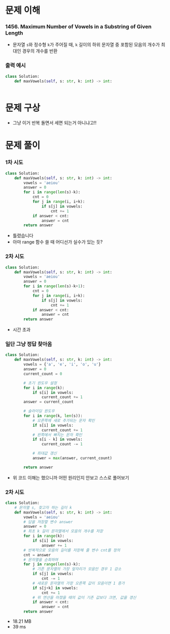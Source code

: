 # 문제 이해
### 1456. Maximum Number of Vowels in a Substring of Given Length
* 문자열 ```s```와 정수형 ```k```가 주어질 때, ```k``` 길이의 하위 문자열 중 포함된 모음의 개수가 최대인 경우의 개수를 반환
### 출력 예시
```python
class Solution:
    def maxVowels(self, s: str, k: int) -> int:
        
```
# 문제 구상
* 그냥 이거 반복 돌면서 세면 되는거 아니냐고!!
# 문제 풀이
### 1차 시도
```python
class Solution:
    def maxVowels(self, s: str, k: int) -> int:
        vowels = 'aeiou'
        answer = 0
        for i in range(len(s)-k):
            cnt = 0
            for j in range(i, i+k):
                if s[j] in vowels:
                    cnt += 1
            if answer < cnt:
                answer = cnt
        return answer    
```
* 틀렸습니다
* 아마 range 함수 쓸 때 어디선가 실수가 있는 듯?
### 2차 시도
```python
class Solution:
    def maxVowels(self, s: str, k: int) -> int:
        vowels = 'aeiou'
        answer = 0
        for i in range(len(s)-k+1):
            cnt = 0
            for j in range(i, i+k):
                if s[j] in vowels:
                    cnt += 1
            if answer < cnt:
                answer = cnt
        return answer    
```
* 시간 초과
### 일단 그냥 정답 찾아옴
```python
class Solution:
    def maxVowels(self, s: str, k: int) -> int:
        vowels = {'a', 'e', 'i', 'o', 'u'}
        answer = 0
        current_count = 0

        # 초기 윈도우 설정
        for i in range(k):
            if s[i] in vowels:
                current_count += 1
        answer = current_count

        # 슬라이딩 윈도우
        for i in range(k, len(s)):
            # 오른쪽에 새로 추가되는 문자 확인
            if s[i] in vowels:
                current_count += 1
            # 왼쪽에서 빠지는 문자 확인
            if s[i - k] in vowels:
                current_count -= 1

            # 최대값 갱신
            answer = max(answer, current_count)

        return answer
```
* 위 코드 이해는 했으니까 어떤 원리인지 안보고 스스로 풀어보기
### 2차 시도
```python
class Solution:
    # 문자열 s, 찾고자 하는 길이 k
    def maxVowels(self, s: str, k: int) -> int:
        vowels = 'aeiou'
        # 답을 저장할 변수 answer
        answer = 0
        # 최초 k 길이 문자열에서 모음의 개수를 저장
        for i in range(k):
            if s[i] in vowels:
                answer += 1
        # 반복적으로 모음의 길이를 저장해 줄 변수 cnt를 정의
        cnt = answer
        # 문자열을 순회하며
        for j in range(len(s)-k):
            # 기존 문자열의 가장 앞자리가 모음인 경우 1 감소
            if s[j] in vowels:
                cnt -= 1
            # 새로운 문자열의 가장 오른쪽 값이 모음이면 1 증가
            if s[j+k] in vowels:
                cnt += 1
            # 위 연산을 마쳤을 때의 값이 기존 값보다 크면, 값을 갱신
            if answer < cnt:
                answer = cnt
        return answer
```
* 18.21 MB
* 39 ms